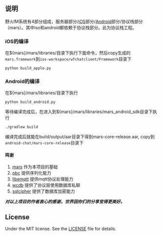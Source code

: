 ## 说明
野火IM系统有4部分组成，服务器部分/[iOS](https://github.com/wildfirechat/ios-chat)部分/[Android](https://github.com/wildfirechat/android-chat)部分/协议栈部分（mars）。其中iso和android都依赖于协议栈部分。此为协议栈工程。


### iOS的编译

在${mars}/mars/libraries/目录下执行下面命令，然后copy生成的```mars.framework```到```ios-workspace/wfchatclient/Framework```目录下
```
python build_apple.py
```

### Android的编译
在${mars}/mars/libraries/目录下执行
```
python build_android.py
```

等待编译完成后，在进入到${mars}/mars/libraries/mars_android_sdk目录下执行
```
./gradlew build
```

编译完成后就能在build/output/aar目录下得到mars-core-release.aar, copy到```android-chat/mars-core-release```目录下

#### 鸣谢
1. [mars](https://github.com/Tencent/mars) 作为本项目的基础
2. [pbc](https://github.com/cloudwu/pbc) 提供序列化能力
3. [libemqtt](https://github.com/menudoproblema/libemqtt) 提供mqtt协议处理能力
4. [wcdb](https://github.com/Tencent/wcdb) 提供了协议层使用数据库私聊
5. [sqlcipher](https://github.com/sqlcipher/sqlcipher) 提供了数据库加密能力

***对以上项目的作者衷心的感谢，世界因你们的分享变得更美好。***

## License

Under the MIT license. See the [LICENSE](https://github.com/wildfirechat/mars/blob/firechat/LICENSE) file for details.
